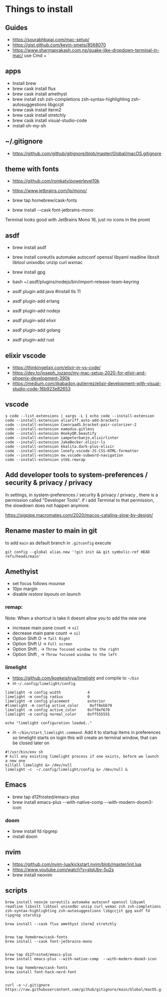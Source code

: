 # Things to install

## Guides

- https://sourabhbajaj.com/mac-setup/
- https://gist.github.com/kevin-smets/8568070
- https://www.sharmaprakash.com.np/guake-like-dropdown-terminal-in-mac/ use Cmd + `

## apps
- Install brew
- brew cask install flux
- brew cask install amethyst
- brew install zsh zsh-completions zsh-syntax-highlighting zsh-autosuggestions libgccjit
- brew cask install iterm2
- brew cask install stretchly
- brew cask install visual-studio-code
- install oh-my-sh


## ~/.gitignore
- https://github.com/github/gitignore/blob/master/Global/macOS.gitignore

## theme with fonts
- https://github.com/romkatv/powerlevel10k

- https://www.jetbrains.com/lp/mono/
- brew tap homebrew/cask-fonts
- brew install --cask font-jetbrains-mono

Terminal looks good with JetBrains Mono 16, just no icons in the promt

## asdf
- brew install asdf
- brew install coreutils automake autoconf openssl libyaml readline libxslt libtool unixodbc unzip curl wxmac
- brew install gpg
- bash ~/.asdf/plugins/nodejs/bin/import-release-team-keyring

- asdf plugin add java #install tls 11
- asdf plugin-add erlang
- asdf plugin-add nodejs
- asdf plugin-add elixir
- asdf plugin-add golang
- asdf plugin-add rust

## elixir vscode
- https://thinkingelixir.com/elixir-in-vs-code/
- https://dev.to/joseph_lozano/my-mac-setup-2020-for-elixir-and-phoenix-development-390k
- https://medium.com/@abadon.gutierrez/elixir-development-with-visual-studio-code-16b923e82653

## vscode

```
❯ code --list-extensions | xargs -L 1 echo code --install-extension
code --install-extension aliariff.auto-add-brackets
code --install-extension CoenraadS.bracket-pair-colorizer-2
code --install-extension eamodio.gitlens
code --install-extension HookyQR.beautify
code --install-extension iampeterbanjo.elixirlinter
code --install-extension JakeBecker.elixir-ls
code --install-extension kkalita.dark-plus-elixir
code --install-extension lonefy.vscode-JS-CSS-HTML-formatter
code --install-extension ow.vscode-subword-navigation
code --install-extension stkb.rewrap

```

## Add developer tools to system-preferences / security & privacy / privacy

In settings, in system-preferences / security & privacy / privacy , there is a permission called "Developer Tools". if i add Terminal to that permission, the slowdown does not happen anymore.

https://sigpipe.macromates.com/2020/macos-catalina-slow-by-design/


## Rename master to main in git

to add `main` as default branch in `.gitconfig` execute

```
git config --global alias.new '!git init && git symbolic-ref HEAD refs/heads/main'
```

## Amethyist

- set focus follows mounse
- 10px margin
- disable _restore layouts on launch_

### remap:

Note: When a shortcut is take it doesnt allow you to add the new one

- increase main pane count -> `nil`
- decrease main pane count -> `nil`
- Option Shift O -> `Tall Right`
- Option Shift U -> `Full screen`
- Option Shift . -> `Throw focused window to the right`
- Option Shift , -> `Throw focused window to the left`

### limelight

- https://github.com/koekeishiya/limelight and compile to `~/bin`
- in `~/.config/limelight/config`

```
limelight -m config width            4
limelight -m config radius           0
limelight -m config placement        exterior
#limelight -m config active_color     0xff8ebb70
limelight -m config active_color     0xff8ef670
limelight -m config normal_color     0xff555555

echo "limelight configuration loaded.."
```

- in `~/bin/start_limelight.command`. Add it to startup items in preferences so limelight starts on login
this will create an terminal window, that can be closed later on

```
#!/usr/bin/env sh
# kill any existing limelight process if one exists, before we launch a new one
killall limelight &> /dev/null
limelight -c  ~/.config/limelight/config &> /dev/null &
```

## Emacs
- brew tap d12frosted/emacs-plus
- brew install emacs-plus --with-native-comp  --with-modern-doom3-icon

### doom
- brew install fd ripgrep
- install doom

## nvim
- https://github.com/nvim-lua/kickstart.nvim/blob/master/init.lua
- https://www.youtube.com/watch?v=stqUbv-5u2s
- brew install neovim



## scripts

```
brew install neovim coreutils automake autoconf openssl libyaml readline libxslt libtool unixodbc unzip curl wxmac zsh zsh-completions zsh-syntax-highlighting zsh-autosuggestions libgccjit gpg asdf fd ripgrep starship

brew install --cask flux amethyst iterm2 stretchly


brew tap homebrew/cask-fonts
brew install --cask font-jetbrains-mono


brew tap d12frosted/emacs-plus
brew install emacs-plus --with-native-comp  --with-modern-doom3-icon

brew tap homebrew/cask-fonts
brew install font-hack-nerd-font


curl -o ~/.gitignore https://raw.githubusercontent.com/github/gitignore/main/Global/macOS.gitignore
```







